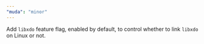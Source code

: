 ```yaml
---
"muda": "minor"
---
```


Add `libxdo` feature flag, enabled by default, to control whether to link `libxdo` on Linux or not.
